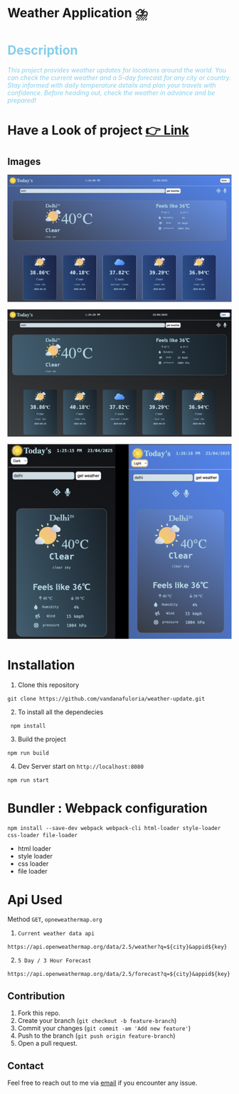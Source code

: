 # Weather Application ⛈️

# <span style = "color:skyblue;"> Description </span>

<span style="color: skyblue; font-style: italic;">
  This project provides weather updates for locations around the world. You can check the current weather and a 5-day forecast for any city or country. Stay informed with daily temperature details and plan your travels with confidence. Before heading out, check the weather in advance and be prepared!
</span>

# Have a Look of project [👉 Link](https://vandanafuloria.github.io/weather-update/)

## Images

![Desktop light mode](./src/assets/desktop-light.png)

![Desktop Dark mode](./src/assets/desktop-dark.png)

![phone view](./src/assets/image.png)

# Installation

1. Clone this repository

```
git clone https://github.com/vandanafuloria/weather-update.git
```

2. To install all the dependecies

```
 npm install
```

3. Build the project

```
npm run build
```

4. Dev Server start on `http://localhost:8080`

```
npm run start
```

# Bundler : Webpack configuration

```
npm install --save-dev webpack webpack-cli html-loader style-loader css-loader file-loader
```

- html loader
- style loader
- css loader
- file loader

# Api Used

Method `GET`, `opneweathermap.org`

1. `Current weather data api`

```
https://api.openweathermap.org/data/2.5/weather?q=${city}&appid${key}
```

2. `5 Day / 3 Hour Forecast`

```
https://api.openweathermap.org/data/2.5/forecast?q=${city}&appid${key}
```

## Contribution

1. Fork this repo.
2. Create your branch (`git checkout -b feature-branch`)
3. Commit your changes (`git commit -am 'Add new feature'`)
4. Push to the branch (`git push origin feature-branch`)
5. Open a pull request.

## Contact

Feel free to reach out to me via [email](vandanafuloria02@gmail.com) if you encounter any issue.
